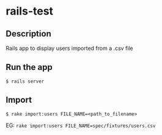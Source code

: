 # rails-test

## Description  

Rails app to display users imported from a .csv file  

## Run the app  

`$ rails server`

## Import  

`$ rake import:users FILE_NAME=<path_to_filename>`

EG: `rake import:users FILE_NAME=spec/fixtures/users.csv`
